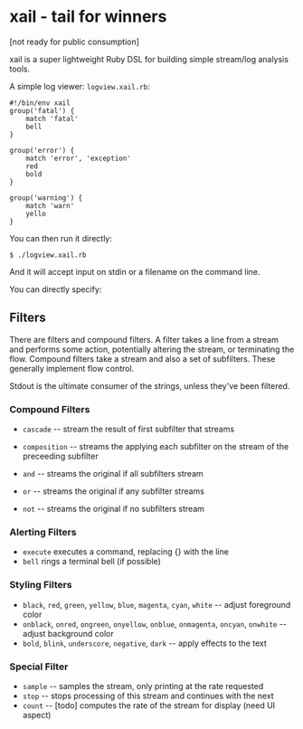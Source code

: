 # xail - tail for winners

[not ready for public consumption]

xail is a super lightweight Ruby DSL for building simple stream/log analysis
tools.

A simple log viewer: `logview.xail.rb`:


    #!/bin/env xail
    group('fatal') {
        match 'fatal'
        bell
    }

    group('error') {
        match 'error', 'exception'
        red
        bold
    }

    group('warning') {
        match 'warn'
        yello
    }

You can then run it directly:

    $ ./logview.xail.rb

And it will accept input on stdin or a filename on the command line.

You can directly specify:

## Filters

There are filters and compound filters. A filter takes a line from a stream
and performs some action, potentially altering the stream, or terminating the flow.
Compound filters take a stream and also a set of subfilters. These generally implement
flow control.

Stdout is the ultimate consumer of the strings, unless they've been filtered.

### Compound Filters
* `cascade` -- stream the result of first subfilter that streams
* `composition` -- streams the applying each subfilter on the stream of the preceeding subfilter

* `and` -- streams the original if all subfilters stream
* `or` -- streams the original if any subfilter streams
* `not` -- streams the original if no subfilters stream

### Alerting Filters
* `execute` executes a command, replacing {} with the line
* `bell` rings a terminal bell (if possible)

### Styling Filters
* `black`, `red`, `green`, `yellow`, `blue`, `magenta`, `cyan`, `white` -- adjust foreground color
* `onblack`, `onred`, `ongreen`, `onyellow`, `onblue`, `onmagenta`, `oncyan`, `onwhite` -- adjust background color
* `bold`, `blink`, `underscore`, `negative`, `dark` -- apply effects to the text

### Special Filter
* `sample` -- samples the stream, only printing at the rate requested
* `stop` -- stops processing of this stream and continues with the next
* `count` -- [todo] computes the rate of the stream for display (need UI aspect)
